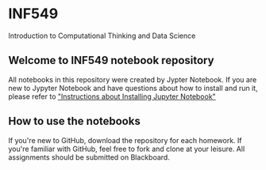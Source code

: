 # INF549
Introduction to Computational Thinking and Data Science

## Welcome to INF549 notebook repository
All notebooks in this repository were created by Jypter Notebook. If you are new to Jypyter Notebook and have questions about how to install and run it, please refer to ["Instructions about Installing Jupyter Notebook"](https://github.com/KnowledgeCaptureAndDiscovery/INF549/blob/master/Instructions%20about%20Installing%20Jupyter%20Notebook.pdf)

## How to use the notebooks
If you're new to GitHub, download the repository for each homework. If you're familiar with GitHub, feel free to fork and clone at your leisure. All assignments should be submitted on Blackboard.

